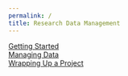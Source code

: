 ```yaml
---
permalink: /
title: Research Data Management 
---
```

<div class="reportButton getting-started">
  <a href="getting-started.html">Getting Started</a>
</div>

<div class="reportButton managing-data">
  <a href="managing-data.html">Managing Data</a>
</div>
 
<div class="reportButton wrapping-up">
  <a href="wrapping-up.html">Wrapping Up a Project</a>
</div>






